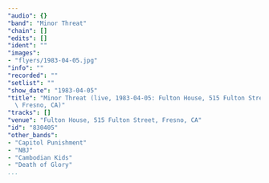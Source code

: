 ```yaml
---
"audio": {}
"band": "Minor Threat"
"chain": []
"edits": []
"ident": ""
"images":
- "flyers/1983-04-05.jpg"
"info": ""
"recorded": ""
"setlist": ""
"show_date": "1983-04-05"
"title": "Minor Threat (live, 1983-04-05: Fulton House, 515 Fulton Street,\
  \ Fresno, CA)"
"tracks": []
"venue": "Fulton House, 515 Fulton Street, Fresno, CA"
"id": "830405"
"other_bands":
- "Capitol Punishment"
- "NBJ"
- "Cambodian Kids"
- "Death of Glory"
...
```

